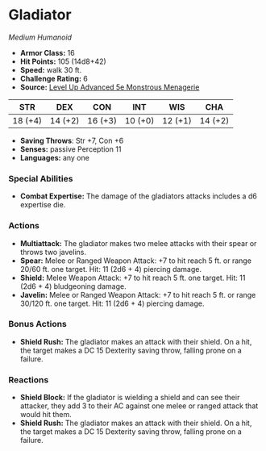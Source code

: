 # Gladiator

*Medium* *Humanoid*

- **Armor Class:** 16
- **Hit Points:** 105 (14d8+42)
- **Speed:** walk 30 ft.
- **Challenge Rating:** 6
- **Source:** [Level Up Advanced 5e Monstrous Menagerie](https://www.levelup5e.com)

| STR | DEX | CON | INT | WIS | CHA |
| --- | --- | --- | --- | --- | --- |
| 18 (+4) | 14 (+2) | 16 (+3) | 10 (+0) | 12 (+1) | 14 (+2) |

- **Saving Throws**: Str +7, Con +6
- **Senses:** passive Perception 11
- **Languages:** any one
### Special Abilities
- **Combat Expertise:** The damage of the gladiators attacks includes a d6 expertise die.
### Actions
- **Multiattack:** The gladiator makes two melee attacks with their spear or throws two javelins.
- **Spear:** Melee or Ranged Weapon Attack: +7 to hit  reach 5 ft. or range 20/60 ft.  one target. Hit: 11 (2d6 + 4) piercing damage.
- **Shield:** Melee Weapon Attack: +7 to hit  reach 5 ft.  one target. Hit: 11 (2d6 + 4) bludgeoning damage.
- **Javelin:** Melee or Ranged Weapon Attack: +7 to hit  reach 5 ft. or range 30/120 ft.  one target. Hit: 11 (2d6 + 4) piercing damage.
### Bonus Actions
- **Shield Rush:** The gladiator makes an attack with their shield. On a hit, the target makes a DC 15 Dexterity saving throw, falling prone on a failure.
### Reactions
- **Shield Block:** If the gladiator is wielding a shield and can see their attacker, they add 3 to their AC against one melee or ranged attack that would hit them.
- **Shield Rush:** The gladiator makes an attack with their shield. On a hit, the target makes a DC 15 Dexterity saving throw, falling prone on a failure.
